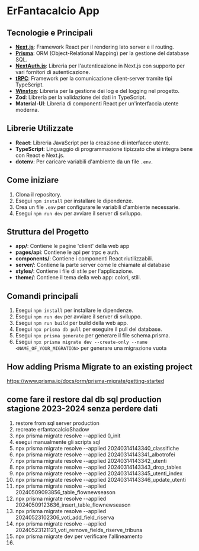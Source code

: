 # ErFantacalcio App

## Tecnologie e Principali
- **[Next.js](https://nextjs.org)**: Framework React per il rendering lato server e il routing.
- **[Prisma](https://prisma.io)**: ORM (Object-Relational Mapping) per la gestione del database SQL.
- **[NextAuth.js](https://next-auth.js.org)**: Libreria per l'autenticazione in Next.js con supporto per vari fornitori di autenticazione.
- **[tRPC](https://trpc.io)**: Framework per la comunicazione client-server tramite tipi TypeScript.
- **[Winston](https://www.npmjs.com/package/winston)**: Libreria per la gestione dei log e del logging nel progetto.
- **Zod**: Libreria per la validazione dei dati in TypeScript.
- **Material-UI**: Libreria di componenti React per un'interfaccia utente moderna.
  
## Librerie Utilizzate
- **React**: Libreria JavaScript per la creazione di interfacce utente.
- **TypeScript**: Linguaggio di programmazione tipizzato che si integra bene con React e Next.js.
- **dotenv**: Per caricare variabili d'ambiente da un file `.env`.

## Come iniziare
1. Clona il repository.
2. Esegui `npm install` per installare le dipendenze.
3. Crea un file `.env` per configurare le variabili d'ambiente necessarie.
4. Esegui `npm run dev` per avviare il server di sviluppo.

## Struttura del Progetto
- **app/**: Contiene le pagine 'client' della web app
- **pages/api**: Contiene le api per trpc e auth.
- **components/**: Contiene i componenti React riutilizzabili.
- **server/**: Contiene la parte server come le chiamate al database
- **styles/**: Contiene i file di stile per l'applicazione.
- **theme/**: Contiene il tema della web app: colori, stili.

## Comandi principali
1. Esegui `npm install` per installare le dipendenze.
2. Esegui `npm run dev` per avviare il server di sviluppo.
3. Esegui `npm run build` per build della web app.
4. Esegui `npx prisma db pull` per eseguire il pull del database.
5. Esegui `npx prisma generate` per generare il file schema.prisma.
6. Esegui `npx prisma migrate dev --create-only --name <NAME_OF_YOUR_MIGRATION>` per generare una migrazione vuota

## How adding Prisma Migrate to an existing project
https://www.prisma.io/docs/orm/prisma-migrate/getting-started


## come fare il restore dal db sql production stagione 2023-2024 senza perdere dati
1. restore from sql server production
2. recreate erfantacalcioShadow
3. npx prisma migrate resolve --applied 0_init
4. esegui manualmente gli scripts sql
5. npx prisma migrate resolve --applied 20240314143340_classifiche
6. npx prisma migrate resolve --applied 20240314143341_albotrofei
7. npx prisma migrate resolve --applied 20240314143342_utenti
8. npx prisma migrate resolve --applied 20240314143343_drop_tables
9. npx prisma migrate resolve --applied 20240314143345_utenti_index
10. npx prisma migrate resolve --applied 20240314143346_update_utenti
11. npx prisma migrate resolve --applied 20240509093856_table_flownewseason
12. npx prisma migrate resolve --applied 20240509123636_insert_table_flownewseason
13. npx prisma migrate resolve --applied 20240523102306_voti_add_field_riserva
14. npx prisma migrate resolve --applied 20240523121121_voti_remove_fields_riserve_tribuna
15. npx prisma migrate dev per verificare l'allineamento
16. 

